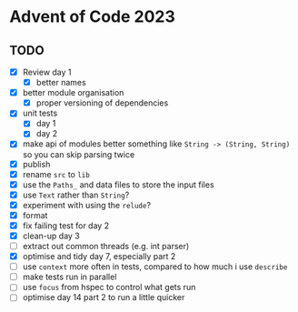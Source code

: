 # Advent of Code 2023

## TODO

- [x] Review day 1
    - [x] better names
- [x] better module organisation
    - [x] proper versioning of dependencies
- [x] unit tests
    - [x] day 1
    - [x] day 2
- [x] make api of modules better something like `String -> (String, String)` so you can skip parsing twice
- [x] publish
- [x] rename `src` to `lib`
- [x] use the `Paths_` and data files to store the input files
- [x] use `Text` rather than `String`?
- [x] experiment with using the `relude`?
- [x] format
- [x] fix failing test for day 2
- [x] clean-up day 3
- [ ] extract out common threads (e.g. int parser)
- [x] optimise and tidy day 7, especially part 2
- [ ] use `context` more often in tests, compared to how much i use `describe`
- [ ] make tests run in parallel
- [ ] use `focus` from hspec to control what gets run
- [ ] optimise day 14 part 2 to run a little quicker
